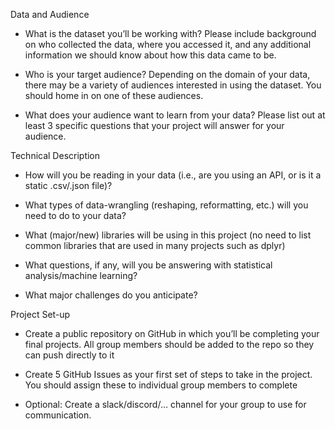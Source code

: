 Data and Audience
- What is the dataset you’ll be working with? Please include background on who     collected the data, where you accessed it, and any additional information we     should know about how this data came to be.

- Who is your target audience? Depending on the domain of your data, there may    be a variety of audiences interested in using the dataset. You should home in   on one of these audiences.

- What does your audience want to learn from your data? Please list out at least   3 specific questions that your project will answer for your audience.

Technical Description
- How will you be reading in your data (i.e., are you using an API, or is it a    static .csv/.json file)?

- What types of data-wrangling (reshaping, reformatting, etc.) will you need to   do to your data?

- What (major/new) libraries will be using in this project (no need to list       common libraries that are used in many projects such as dplyr)

- What questions, if any, will you be answering with statistical                  analysis/machine learning?

- What major challenges do you anticipate?

Project Set-up
- Create a public repository on GitHub in which you’ll be completing your final   projects. All group members should be added to the repo so they can push        directly to it

- Create 5 GitHub Issues as your first set of steps to take in the project. You   should assign these to individual group members to complete

- Optional: Create a slack/discord/… channel for your group to use for            communication.



